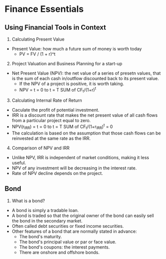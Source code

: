 # Finance Essentials

## Using Financial Tools in Context

1. Calculating Present Value

- Present Value: how much a future sum of money is worth today
  - PV = FV / (1 + r)^t

2. Project Valuation and Business Planning for a start-up

- Net Present Value (NPV): the net value of a series of presetn values, that is the sum of each cash in/outflow discounted back to its present value.
  - If the NPV of a project is positive, it is worth taking.
  - NPV = t = 0 to t = T SUM of CF<sub>t</sub>/(1+r)<sup>t</sup>

3. Calculating Internal Rate of Return

- Caculate the profit of potential investment.
- IRR is a discount rate that makes the net present value of all cash flows from a particular project equal to zero.
- NPV(r<sub>IRR</sub>) = t = 0 to t = T SUM of CF<sub>t</sub>/(1+r<sub>IRR</sub>)<sup>t</sup> = 0
- The calculation is based on the assumption that those cash flows can be reinvested at the same rate as the IRR.

4. Comparison of NPV and IRR

- Unlike NPV, IRR is independent of market conditions, making it less useful.
- NPV of any investment will be decreasing in the interest rate.
- Rate of NPV decline depends on the project.

## Bond

1. What is a bond?

- A bond is simply a tradable loan.
- A bond is traded so that the original owner of the bond can easily sell the bond in the secondary market.
- Often called debt securities or fixed income securities.
- Other features of a bond that are normally stated in advance:
  - The bond's maturity.
  - The bond's principal value or par or face value.
  - The bond's coupons: the interest payments.
  - There are onshore and offshore bonds.
